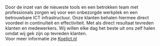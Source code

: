 Door de inzet van de nieuwste tools en een betrokken team met professionals zorgen wij voor een onbezorgde werkplek en een betrouwbare ICT infrastructuur. Onze klanten behalen hiermee direct voordeel in continuïteit en effectiviteit. Met als direct resultaat tevreden klanten en medewerkers. Wij willen elke dag het beste uit ons zelf halen omdat wij gek zijn op tevreden klanten.<br>
Voor meer informatie zie [Koelict.nl](https://www.koelict.nl/)
